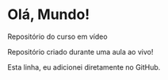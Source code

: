 # Olá, Mundo!
 Repositório do curso em vídeo

 Repositório criado durante uma aula ao vivo!
 
 Esta linha, eu adicionei diretamente no GitHub.
